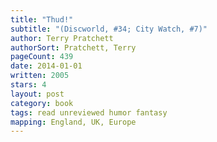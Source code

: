 ```yaml
---
title: "Thud!"
subtitle: "(Discworld, #34; City Watch, #7)"
author: Terry Pratchett
authorSort: Pratchett, Terry
pageCount: 439
date: 2014-01-01
written: 2005
stars: 4
layout: post
category: book
tags: read unreviewed humor fantasy
mapping: England, UK, Europe
---
```

